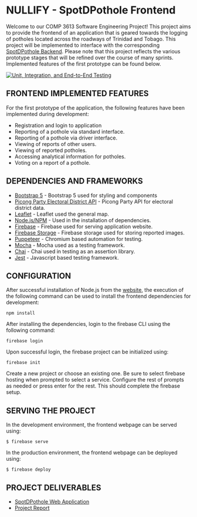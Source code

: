 # NULLIFY - SpotDPothole Frontend
Welcome to our COMP 3613 Software Engineering Project! This project aims to provide the frontend of an application that is geared towards the logging of potholes located across the roadways of Trinidad and Tobago. This project will be implemented to interface with the corresponding [SpotDPothole Backend](https://github.com/Boldoosang/NULLIFY-spotDPothole-backend). Please note that this project reflects the various prototype stages that will be refined over the course of many sprints. Implemented features of the first prototype can be found below.  

[![Unit, Integration, and End-to-End Testing](https://github.com/Boldoosang/NULLIFY-spotDPothole-frontend/actions/workflows/testFlow.yml/badge.svg)](https://github.com/Boldoosang/NULLIFY-spotDPothole-frontend/actions/workflows/testFlow.yml)

## FRONTEND IMPLEMENTED FEATURES
For the first prototype of the application, the following features have been implemented during development:
* Registration and login to application
* Reporting of a pothole via standard interface.
* Reporting of a pothole via driver interface.
* Viewing of reports of other users.
* Viewing of reported potholes.
* Accessing analytical information for potholes.
* Voting on a report of a pothole.

## DEPENDENCIES AND FRAMEWORKS
* [Bootstrap 5](https://getbootstrap.com/docs/5.1/getting-started/introduction/) - Bootstrap 5 used for styling and components
* [Picong Party Electoral District API](https://www.thepicongparty.com/home.html) - Picong Party API for electoral district data.
* [Leaflet](https://leafletjs.com/) - Leaflet used the general map.
* [Node.js/NPM](https://nodejs.org/en/) - Used in the installation of dependencies.
* [Firebase](https://firebase.google.com/) - Firebase used for serving application website.
* [Firebase Storage](https://firebase.google.com/) - Firebase storage used for storing reported images.
* [Puppeteer](https://www.npmjs.com/package/puppeteer) - Chromium based automation for testing.
* [Mocha](https://www.npmjs.com/package/mocha) - Mocha used as a testing framework.
* [Chai](https://www.npmjs.com/package/chai) - Chai used in testing as an assertion library.
* [Jest](https://www.npmjs.com/package/jest) - Javascript based testing framework.

## CONFIGURATION
After successful installation of Node.js from the [website](https://nodejs.org/en/), the execution of the following command can be used to install the frontend dependencies for development:
```
npm install
```
After installing the dependencies, login to the firebase CLI using the following command:
```
firebase login
```
Upon successful login, the firebase project can be initialized using:
```
firebase init
```
Create a new project or choose an existing one. Be sure to select firebase hosting when prompted to select a service. Configure the rest of prompts as needed or press enter for the rest. This should complete the firebase setup.

## SERVING THE PROJECT
In the development environment, the frontend webpage can be served using:
```
$ firebase serve
```
  
In the production environment, the frontend webpage can be deployed using:
```
$ firebase deploy
```

## PROJECT DELIVERABLES
* [SpotDPothole Web Application](https://spotdpothole.justinbaldeo.com/)
* [Project Report](https://spotdpothole.justinbaldeo.com/projectReport)
